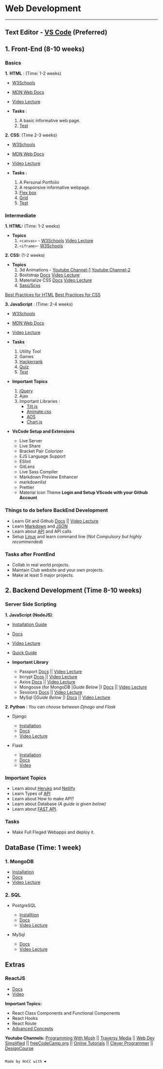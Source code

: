 # Web Development

---

## Text Editor - [VS Code](https://code.visualstudio.com/download) (Preferred)

## 1. Front-End (8-10 weeks)

### Basics

**1.** **HTML** : (Time: 1-2 weeks)

- [W3Schools](https://www.w3schools.com/html/default.asp)
- [MDN Web Docs](https://developer.mozilla.org/en-US/docs/Web/HTML)
- [Video Lecture](https://youtu.be/pQN-pnXPaVg)

- **Tasks** :
  1. A basic informative web page.
  2. [Test](https://www.w3schools.com/quiztest/quiztest.asp?qtest=HTML)

**2.** **CSS**: (Time 2-3 weeks)

- [W3Schools](https://www.w3schools.com/css/default.asp)
- [MDN Web Docs](https://developer.mozilla.org/en-US/docs/Web/CSS)
- [Video Lecture](https://youtu.be/1Rs2ND1ryYc)

- **Tasks** :
  1. A Personal Portfolio
  2. A responsive informative webpage.
  3. [Flex box](https://youtu.be/-Wlt8NRtOpo)
  4. [Grid](https://youtu.be/t6CBKf8K_Ac)
  5. [Test](https://www.w3schools.com/quiztest/quiztest.asp?qtest=CSS)

### Intermediate

**1. HTML:** (Time: 1-2 weeks)

- **Topics**
  1. `<canvas>` - [W3Schools](https://www.w3schools.com/html/html5_canvas.asp) [Video Lecture](https://youtu.be/gm1QtePAYTM)
  2. `<iframe>`- [W3Schools](https://www.w3schools.com/html/html_iframe.asp)

**2. CSS:** (1-2 weeks)

- **Topics**
  1. 3d Animations - [Youtube Channel-1](https://www.youtube.com/channel/UCbwXnUipZsLfUckBPsC7Jog) [Youtube Channel-2](https://www.youtube.com/user/DesignCourse)
  2. Bootstrap [Docs](https://getbootstrap.com/docs/5.0/getting-started/introduction/) [Video Lecture](https://youtu.be/c9B4TPnak1A)
  3. Materialize CSS [Docs](https://materializecss.com/getting-started.html) [Video Lecture](https://youtu.be/MaP3vO-vEsg)
  4. [Sass/Scss](https://youtu.be/_a5j7KoflTs)

[Best Practices for HTML](https://youtu.be/uCNgWcKrFfQ)
[Best Practices for CSS](https://youtu.be/CxC925yUxSI)

**3. JavaScript** : (Time: 2-4 weeks)

- [W3Schools](https://www.w3schools.com/js/default.asp)
- [MDN Web Docs](https://developer.mozilla.org/en-US/docs/Web/JavaScript)
- [Video Lecture](https://youtu.be/Qqx_wzMmFeA)

- **Tasks**

  1. Utility Tool
  2. Games
  3. [Hackerrank](https://www.hackerrank.com/domains/tutorials/10-days-of-javascript)
  4. [Quiz](https://www.w3schools.com/quiztest/quiztest.asp?qtest=JS)
  5. [Test](https://www.hackerrank.com/skills-verification/javascript_basic)

- **Important Topics**

  1. [jQuery](https://youtu.be/HgvIox6ehkM)
  2. Ajax
  3. Important Libraries :
     - [Tilt.js](https://gijsroge.github.io/tilt.js/)
     - [Animate.css](https://animate.style/)
     - [AOS](https://michalsnik.github.io/aos/)
     - [Chart.js](https://www.chartjs.org/)

- **VsCode Setup and Extensions**
  - Live Server
  - Live Share
  - Bracket Pair Colorizer
  - EJS Language Support
  - ESlint
  - GitLens
  - Live Sass Compiler
  - Markdown Preview Enhancer
  - markdownlist
  - Prettier
  - Material Icon Theme
    **Login and Setup VScode with your Github Account**

### Things to do before BackEnd Development

- Learn Git and Github [Docs](https://guides.github.com/activities/hello-world/) || [Video Lecture](https://www.youtube.com/watch?v=RGOj5yH7evk)
- Learn [Markdown](https://www.markdownguide.org/cheat-sheet/) and [JSON](https://www.w3schools.com/js/js_json_intro.asp)
- Learn about [API](https://youtu.be/GZvSYJDk-us) and API calls
- Setup [Linux](https://youtu.be/otDOHt_Jges) and learn command line (_Not Compulsory but highly recommended_)

### Tasks after FrontEnd

- Collab in real world projects.
- Maintain Club website and your own projects.
- Make at least 5 major projects.

## 2. Backend Development (Time 8-10 weeks)

### Server Side Scripting

**1. JavaScript (NodeJS)**:

- [Installation Guide](https://nodejs.org/en/download/package-manager/)
- [Docs](https://nodejs.org/en/docs/guides/)
- [Video Lecture](https://youtube.com/playlist?list=PL4cUxeGkcC9gcy9lrvMJ75z9maRw4byYp)
- [Quick Guide](https://medium.com/edureka/learn-node-js-b3a9c6fb632c)

- **Important Library**
  - Passport [Docs](http://www.passportjs.org/docs/) || [Video Lecture](https://youtu.be/-RCnNyD0L-s)
  - bcrypt [Dcos](https://www.npmjs.com/package/bcryptjs) || [Video Lecture](https://youtu.be/Ud5xKCYQTjM)
  - Axios [Docs](https://www.npmjs.com/package/axios) || [Video Lecture](https://youtu.be/6LyagkoRWYA)
  - Mongoose (for MongoDB |_Guide Below_ |) [Docs](https://www.npmjs.com/package/mongoose) || [Video Lecture](https://youtu.be/5QEwqX5U_2M)
  - Sessions [Docs](https://www.npmjs.com/package/sessions) || [Video Lecture](https://youtu.be/-RCnNyD0L-s)
  - MySql (|_Guide Below_ |) [Docs](https://www.w3schools.com/nodejs/nodejs_mysql.asp) || [Video Lecture](https://youtu.be/EN6Dx22cPRI)

**2. Python** :
_You can choose between Djnago and Flask_

- Django

  - [Installation](https://docs.djangoproject.com/en/3.1/topics/install/)
  - [Docs](https://docs.djangoproject.com/en/3.1/)
  - [Video Lecture](https://youtu.be/JT80XhYJdBw)

- Flask

  - [Installation](https://flask.palletsprojects.com/en/1.1.x/installation/)
  - [Docs](https://flask.palletsprojects.com/en/1.1.x/tutorial/)
  - [Video](https://youtu.be/3mwFC4SHY-Y)

### Important Topics

- Learn about [Heruko](https://devcenter.heroku.com/) and [Netlify](https://docs.netlify.com/?_ga=2.211475862.2037999809.1614969658-1027813110.1614969658)
- Learn Types of [API](https://rapidapi.com/blog/types-of-apis/)
- Learn about How to make API?
- Learn about Database _(A guide is given below)_
- Learn about [FAST API](https://youtu.be/TQfIUS52QHA).

### Tasks

- Make Full Fleged Webapps and deploy it.

## DataBase (Time: 1 week)

### 1. MongoDB

- [Installation](https://docs.mongodb.com/manual/installation/)
- [Docs](https://university.mongodb.com/?tck=docs_landing)
- [Video Lecture](https://youtu.be/-56x56UppqQ)

### 2. SQL

- PostgreSQL

  - [Installtion](https://www.postgresql.org/download/)
  - [Docs](https://www.postgresql.org/docs/)
  - [Video Lecture](https://youtu.be/qw--VYLpxG4)

- MySql
  - [Docs](https://dev.mysql.com/doc/)
  - [Video Lecture](https://youtu.be/7S_tz1z_5bA)

## Extras

### ReactJS

- [Docs](https://reactjs.org/docs/getting-started.html)
- [Video](https://youtu.be/4UZrsTqkcW4)

**Important Topics:**

- React Class Components and Functional Components
- React Hooks
- React Route
- [Advanced Concepts](https://reactjs.org/docs/accessibility.html)

**Youtube Channels:** [Programming With Mosh](https://www.youtube.com/channel/UCWv7vMbMWH4-V0ZXdmDpPBA) || [Traversy Media](https://www.youtube.com/user/TechGuyWeb) || [Web Dev Simplified](https://www.youtube.com/channel/UCFbNIlppjAuEX4znoulh0Cw) || [freeCodeCamp.org](https://www.youtube.com/channel/UC8butISFwT-Wl7EV0hUK0BQ) || [Online Tutorials](https://www.youtube.com/channel/UCbwXnUipZsLfUckBPsC7Jog) || [Clever Programmer](https://www.youtube.com/channel/UCqrILQNl5Ed9Dz6CGMyvMTQ) || [DesignCourse](https://www.youtube.com/user/DesignCourse)


```

Made by HnCC with ❤️

``` 
